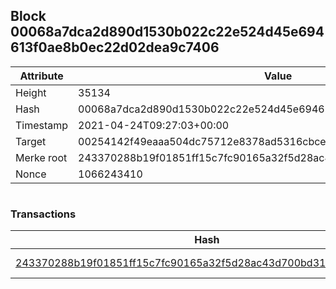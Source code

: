 ## Block 00068a7dca2d890d1530b022c22e524d45e694613f0ae8b0ec22d02dea9c7406

Attribute | Value
--- | ---
Height | 35134
Hash | 00068a7dca2d890d1530b022c22e524d45e694613f0ae8b0ec22d02dea9c7406
Timestamp | 2021-04-24T09:27:03+00:00
Target | 00254142f49eaaa504dc75712e8378ad5316cbcead634704b3734b6271167cc4
Merke root | 243370288b19f01851ff15c7fc90165a32f5d28ac43d700bd31fbf5a12cb2af0
Nonce | 1066243410

```

```

### Transactions

Hash | Amount
--- | ---
[243370288b19f01851ff15c7fc90165a32f5d28ac43d700bd31fbf5a12cb2af0](243370288b19f01851ff15c7fc90165a32f5d28ac43d700bd31fbf5a12cb2af0.md) | 10.00000000 SKEPTI 

